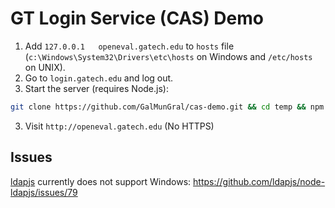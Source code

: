 # GT Login Service (CAS) Demo
1. Add `127.0.0.1   openeval.gatech.edu` to `hosts` file (`c:\Windows\System32\Drivers\etc\hosts` on Windows and `/etc/hosts` on UNIX).
2. Go to `login.gatech.edu` and log out.
3. Start the server (requires Node.js):
```bash
git clone https://github.com/GalMunGral/cas-demo.git && cd temp && npm install && npm start
```
3. Visit `http://openeval.gatech.edu` (No HTTPS)

## Issues
[ldapjs](https://github.com/ldapjs/node-ldapjs) currently does not support Windows: https://github.com/ldapjs/node-ldapjs/issues/79
